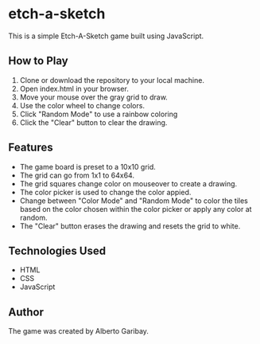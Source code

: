 # etch-a-sketch

This is a simple Etch-A-Sketch game built using JavaScript.

## How to Play
1. Clone or download the repository to your local machine.
2. Open index.html in your browser.
3. Move your mouse over the gray grid to draw.
4. Use the color wheel to change colors.
5. Click "Random Mode" to use a rainbow coloring
6. Click the "Clear" button to clear the drawing.

## Features
* The game board is preset to a 10x10 grid.
* The grid can go from 1x1 to 64x64.
* The grid squares change color on mouseover to create a drawing.
* The color picker is used to change the color appied.
* Change between "Color Mode" and "Random Mode" to color the tiles based on the color chosen within the color picker or apply any color at random.
* The "Clear" button erases the drawing and resets the grid to white.

## Technologies Used
* HTML
* CSS
* JavaScript

## Author
The game was created by Alberto Garibay.